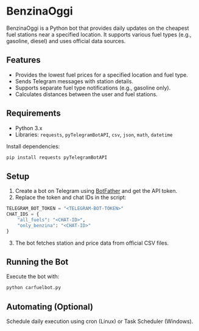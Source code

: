 # BenzinaOggi

BenzinaOggi is a Python bot that provides daily updates on the cheapest fuel stations near a specified location. It supports various fuel types (e.g., gasoline, diesel) and uses official data sources.

## Features

- Provides the lowest fuel prices for a specified location and fuel type.
- Sends Telegram messages with station details.
- Supports separate fuel type notifications (e.g., gasoline only).
- Calculates distances between the user and fuel stations.

## Requirements

- Python 3.x
- Libraries: `requests`, `pyTelegramBotAPI`, `csv`, `json`, `math`, `datetime`

Install dependencies:

```bash
pip install requests pyTelegramBotAPI
```

## Setup

1. Create a bot on Telegram using [BotFather](https://core.telegram.org/bots#botfather) and get the API token.
2. Replace the token and chat IDs in the script:

```python
TELEGRAM_BOT_TOKEN = "<TELEGRAM-BOT-TOKEN>"
CHAT_IDS = {
    "all_fuels": "<CHAT-ID>",  
    "only_benzina": "<CHAT-ID>"
}
```

3. The bot fetches station and price data from official CSV files.

## Running the Bot

Execute the bot with:

```bash
python carfuelbot.py
```

## Automating (Optional)

Schedule daily execution using cron (Linux) or Task Scheduler (Windows).

